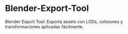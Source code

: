 # Blender-Export-Tool
Blender Export Tool: Exporta assets con LODs, colisiones y transformaciones aplicadas fácilmente.
